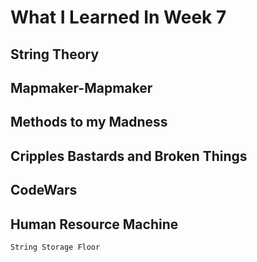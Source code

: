 # What I Learned In Week 7

## String Theory

## Mapmaker-Mapmaker

## Methods to my Madness

## Cripples Bastards and Broken Things

## CodeWars

## Human Resource Machine

    String Storage Floor